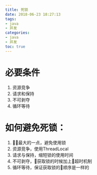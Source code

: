 ```yaml
---
title: 死锁
date: 2018-06-23 18:27:13
tags:
- java
- 并发
categories:
- java
- 并发
toc: true
---
```

# 必要条件
1. 资源竞争
2. 请求和保持
3. 不可剥夺
4. 循环等待
<!-- more -->

# 如何避免死锁：
1. 最大的一点，避免使用锁
2. 资源竞争，使用ThreadLocal
3. 请求与保持，缩短锁的使用时间
4. 不可剥夺，获取锁的时候加上超时机制
5. 循环等待，保证获取锁的顺序是一样的